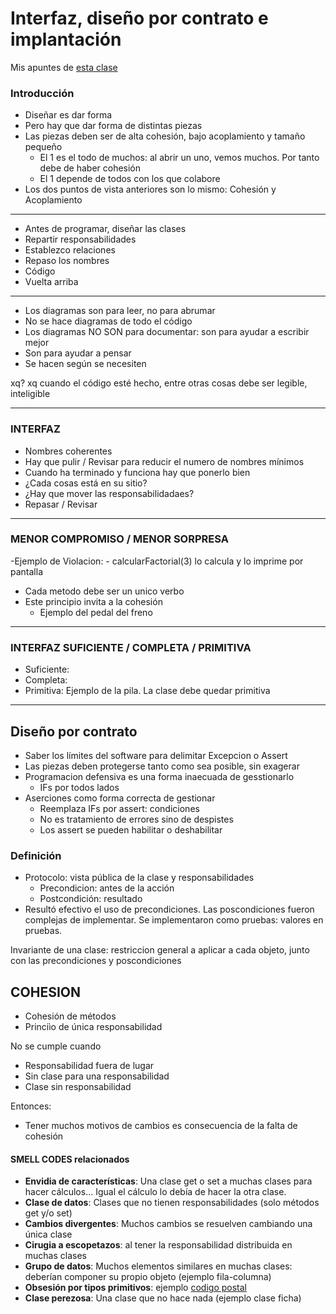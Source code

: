 # Interfaz, diseño por contrato e implantación
Mis apuntes de [esta clase](https://escuela.it/cursos/curso-de-diseno-orientado-a-objetos/clase/interfaz-diseno-por-contrato-e-implantacion)

### Introducción
- Diseñar es dar forma
- Pero hay que dar forma de distintas piezas
- Las piezas deben ser de alta cohesión, bajo acoplamiento y tamaño pequeño
	- El 1 es el todo de muchos: al abrir un uno, vemos muchos. Por tanto debe de haber cohesión
	- El 1 depende de todos con los que colabore
- Los dos puntos de vista anteriores son lo mismo: Cohesión y Acoplamiento

---

- Antes de programar, diseñar las clases
- Repartir responsabilidades
- Establezco relaciones
- Repaso los nombres
- Código
- Vuelta arriba
---

- Los diagramas son para leer, no para abrumar
- No se hace diagramas de todo el código
- Los diagramas NO SON para documentar: son para ayudar a escribir mejor
- Son para ayudar a pensar
- Se hacen según se necesiten

xq? xq cuando el código esté hecho, entre otras cosas debe ser legible, inteligible

---
### INTERFAZ

- Nombres coherentes
- Hay que pulir / Revisar para reducir el numero de nombres mínimos
- Cuando ha terminado y funciona hay que ponerlo bien
- ¿Cada cosas está en su sitio?
- ¿Hay que mover las responsabilidadaes?
- Repasar / Revisar
---
### MENOR COMPROMISO / MENOR SORPRESA

-Ejemplo de Violacion: 
	- calcularFactorial(3) lo calcula y lo imprime por pantalla
- Cada metodo debe ser un unico verbo
- Este principio invita a la cohesión
	- Ejemplo del pedal del freno

---
### INTERFAZ SUFICIENTE / COMPLETA / PRIMITIVA

- Suficiente:  
- Completa:
- Primitiva: Ejemplo de la pila. La clase debe quedar primitiva

---
## Diseño por contrato

- Saber los límites del software para delimitar Excepcion o Assert
- Las piezas deben protegerse tanto como sea posible, sin exagerar
- Programacion defensiva es una forma inaecuada de gesstionarlo
	- IFs por todos lados
- Aserciones como forma correcta de gestionar
	- Reemplaza IFs por assert: condiciones
	- No es tratamiento de errores sino de despistes
	- Los assert se pueden habilitar o deshabilitar

### Definición
- Protocolo: vista pública de la clase y responsabilidades
	- Precondicion: antes de la acción
	- Postcondición: resultado
- Resultó efectivo el uso de precondiciones. Las poscondiciones fueron complejas de implementar. Se implementaron como pruebas: valores en pruebas.

Invariante de una clase: restriccion general a aplicar a cada objeto, junto con las precondiciones y poscondiciones
## COHESION
- Cohesión de métodos
- Princiìo de única responsabilidad

No se cumple cuando

- Responsabilidad fuera de lugar
- Sin clase para una responsabilidad
- Clase sin responsabilidad

Entonces:

- Tener muchos motivos de cambios es consecuencia de la falta de cohesión

#### SMELL CODES relacionados
- **Envidia de características**: Una clase get o set a muchas clases para hacer cálculos... Igual el cálculo lo debía de hacer la otra clase.
- **Clase de datos**: Clases que no tienen responsabilidades (solo métodos get y/o set)
- **Cambios divergentes**: Muchos cambios se resuelven cambiando una única clase
- **Cirugia a escopetazos**: al tener la responsabilidad distribuida en muchas clases
- **Grupo de datos**: Muchos elementos similares en muchas clases: deberían componer su propio objeto (ejemplo fila-columna) 
- **Obsesión por tipos primitivos**: ejemplo [codigo postal](https://es.wikipedia.org/wiki/C%C3%B3digo_postal_de_Espa%C3%B1a)
- **Clase perezosa**: Una clase que no hace nada (ejemplo clase ficha)
